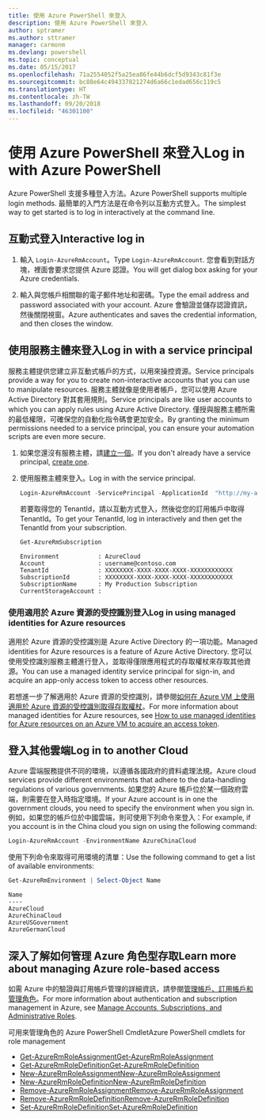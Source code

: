 ```yaml
---
title: 使用 Azure PowerShell 來登入
description: 使用 Azure PowerShell 來登入
author: sptramer
ms.author: sttramer
manager: carmonm
ms.devlang: powershell
ms.topic: conceptual
ms.date: 05/15/2017
ms.openlocfilehash: 71a2554052f5a25ea86fe44b6dcf5d9343c81f3e
ms.sourcegitcommit: bc88e64c494337821274d6a66c1edad656c119c5
ms.translationtype: HT
ms.contentlocale: zh-TW
ms.lasthandoff: 09/20/2018
ms.locfileid: "46301100"
---
```

# <a name="log-in-with-azure-powershell"></a><span data-ttu-id="a3998-103">使用 Azure PowerShell 來登入</span><span class="sxs-lookup"><span data-stu-id="a3998-103">Log in with Azure PowerShell</span></span>

<span data-ttu-id="a3998-104">Azure PowerShell 支援多種登入方法。</span><span class="sxs-lookup"><span data-stu-id="a3998-104">Azure PowerShell supports multiple login methods.</span></span> <span data-ttu-id="a3998-105">最簡單的入門方法是在命令列以互動方式登入。</span><span class="sxs-lookup"><span data-stu-id="a3998-105">The simplest way to get started is to log in interactively at the command line.</span></span>

## <a name="interactive-log-in"></a><span data-ttu-id="a3998-106">互動式登入</span><span class="sxs-lookup"><span data-stu-id="a3998-106">Interactive log in</span></span>

1. <span data-ttu-id="a3998-107">輸入 `Login-AzureRmAccount`。</span><span class="sxs-lookup"><span data-stu-id="a3998-107">Type `Login-AzureRmAccount`.</span></span> <span data-ttu-id="a3998-108">您會看到對話方塊，裡面會要求您提供 Azure 認證。</span><span class="sxs-lookup"><span data-stu-id="a3998-108">You will get dialog box asking for your Azure credentials.</span></span>

2. <span data-ttu-id="a3998-109">輸入與您帳戶相關聯的電子郵件地址和密碼。</span><span class="sxs-lookup"><span data-stu-id="a3998-109">Type the email address and password associated with your account.</span></span> <span data-ttu-id="a3998-110">Azure 會驗證並儲存認證資訊，然後關閉視窗。</span><span class="sxs-lookup"><span data-stu-id="a3998-110">Azure authenticates and saves the credential information, and then closes the window.</span></span>

## <a name="log-in-with-a-service-principal"></a><span data-ttu-id="a3998-111">使用服務主體來登入</span><span class="sxs-lookup"><span data-stu-id="a3998-111">Log in with a service principal</span></span>

<span data-ttu-id="a3998-112">服務主體提供您建立非互動式帳戶的方式，以用來操控資源。</span><span class="sxs-lookup"><span data-stu-id="a3998-112">Service principals provide a way for you to create non-interactive accounts that you can use to manipulate resources.</span></span> <span data-ttu-id="a3998-113">服務主體就像是使用者帳戶，您可以使用 Azure Active Directory 對其套用規則。</span><span class="sxs-lookup"><span data-stu-id="a3998-113">Service principals are like user accounts to which you can apply rules using Azure Active Directory.</span></span> <span data-ttu-id="a3998-114">僅授與服務主體所需的最低權限，可確保您的自動化指令碼會更加安全。</span><span class="sxs-lookup"><span data-stu-id="a3998-114">By granting the minimum permissions needed to a service principal, you can ensure your automation scripts are even more secure.</span></span>

1. <span data-ttu-id="a3998-115">如果您還沒有服務主體，請[建立一個](create-azure-service-principal-azureps.md)。</span><span class="sxs-lookup"><span data-stu-id="a3998-115">If you don't already have a service principal, [create one](create-azure-service-principal-azureps.md).</span></span>

2. <span data-ttu-id="a3998-116">使用服務主體來登入。</span><span class="sxs-lookup"><span data-stu-id="a3998-116">Log in with the service principal.</span></span>

    ```powershell
    Login-AzureRmAccount -ServicePrincipal -ApplicationId  "http://my-app" -Credential $pscredential -TenantId $tenantid
    ```

    <span data-ttu-id="a3998-117">若要取得您的 TenantId，請以互動方式登入，然後從您的訂用帳戶中取得 TenantId。</span><span class="sxs-lookup"><span data-stu-id="a3998-117">To get your TenantId, log in interactively and then get the TenantId from your subscription.</span></span>

    ```powershell
    Get-AzureRmSubscription
    ```

    ```output
    Environment           : AzureCloud
    Account               : username@contoso.com
    TenantId              : XXXXXXXX-XXXX-XXXX-XXXX-XXXXXXXXXXXX
    SubscriptionId        : XXXXXXXX-XXXX-XXXX-XXXX-XXXXXXXXXXXX
    SubscriptionName      : My Production Subscription
    CurrentStorageAccount :
    ```

### <a name="log-in-using-managed-identities-for-azure-resources"></a><span data-ttu-id="a3998-118">使用適用於 Azure 資源的受控識別登入</span><span class="sxs-lookup"><span data-stu-id="a3998-118">Log in using managed identities for Azure resources</span></span>

<span data-ttu-id="a3998-119">適用於 Azure 資源的受控識別是 Azure Active Directory 的一項功能。</span><span class="sxs-lookup"><span data-stu-id="a3998-119">Managed identities for Azure resources is a feature of Azure Active Directory.</span></span> <span data-ttu-id="a3998-120">您可以使用受控識別服務主體進行登入，並取得僅限應用程式的存取權杖來存取其他資源。</span><span class="sxs-lookup"><span data-stu-id="a3998-120">You can use a managed identity service principal for sign-in, and acquire an app-only access token to access other resources.</span></span>

<span data-ttu-id="a3998-121">若想進一步了解適用於 Azure 資源的受控識別，請參閱[如何在 Azure VM 上使用適用於 Azure 資源的受控識別取得存取權杖](/azure/active-directory/managed-identities-azure-resources/how-to-use-vm-token)。</span><span class="sxs-lookup"><span data-stu-id="a3998-121">For more information about managed identities for Azure resources, see [How to use managed identities for Azure resources on an Azure VM to acquire an access token](/azure/active-directory/managed-identities-azure-resources/how-to-use-vm-token).</span></span>

## <a name="log-in-to-another-cloud"></a><span data-ttu-id="a3998-122">登入其他雲端</span><span class="sxs-lookup"><span data-stu-id="a3998-122">Log in to another Cloud</span></span>

<span data-ttu-id="a3998-123">Azure 雲端服務提供不同的環境，以遵循各國政府的資料處理法規。</span><span class="sxs-lookup"><span data-stu-id="a3998-123">Azure cloud services provide different environments that adhere to the data-handling regulations of various governments.</span></span> <span data-ttu-id="a3998-124">如果您的 Azure 帳戶位於某一個政府雲端，則需要在登入時指定環境。</span><span class="sxs-lookup"><span data-stu-id="a3998-124">If your Azure account is in one the government clouds, you need to specify the environment when you sign in.</span></span> <span data-ttu-id="a3998-125">例如，如果您的帳戶位於中國雲端，則可使用下列命令來登入：</span><span class="sxs-lookup"><span data-stu-id="a3998-125">For example, if you account is in the China cloud you sign on using the following command:</span></span>

```powershell
Login-AzureRmAccount -EnvironmentName AzureChinaCloud
```

<span data-ttu-id="a3998-126">使用下列命令來取得可用環境的清單：</span><span class="sxs-lookup"><span data-stu-id="a3998-126">Use the following command to get a list of available environments:</span></span>

```powershell
Get-AzureRmEnvironment | Select-Object Name
```

```output
Name
----
AzureCloud
AzureChinaCloud
AzureUSGovernment
AzureGermanCloud
```

## <a name="learn-more-about-managing-azure-role-based-access"></a><span data-ttu-id="a3998-127">深入了解如何管理 Azure 角色型存取</span><span class="sxs-lookup"><span data-stu-id="a3998-127">Learn more about managing Azure role-based access</span></span>

<span data-ttu-id="a3998-128">如需 Azure 中的驗證與訂用帳戶管理的詳細資訊，請參閱[管理帳戶、訂用帳戶和管理角色](/azure/active-directory/role-based-access-control-configure)。</span><span class="sxs-lookup"><span data-stu-id="a3998-128">For more information about authentication and subscription management in Azure, see [Manage Accounts, Subscriptions, and Administrative Roles](/azure/active-directory/role-based-access-control-configure).</span></span>

<span data-ttu-id="a3998-129">可用來管理角色的 Azure PowerShell Cmdlet</span><span class="sxs-lookup"><span data-stu-id="a3998-129">Azure PowerShell cmdlets for role management</span></span>

* [<span data-ttu-id="a3998-130">Get-AzureRmRoleAssignment</span><span class="sxs-lookup"><span data-stu-id="a3998-130">Get-AzureRmRoleAssignment</span></span>](/powershell/module/AzureRM.Resources/Get-AzureRmRoleAssignment)
* [<span data-ttu-id="a3998-131">Get-AzureRmRoleDefinition</span><span class="sxs-lookup"><span data-stu-id="a3998-131">Get-AzureRmRoleDefinition</span></span>](/powershell/module/AzureRM.Resources/Get-AzureRmRoleDefinition)
* [<span data-ttu-id="a3998-132">New-AzureRmRoleAssignment</span><span class="sxs-lookup"><span data-stu-id="a3998-132">New-AzureRmRoleAssignment</span></span>](/powershell/module/AzureRM.Resources/New-AzureRmRoleAssignment)
* [<span data-ttu-id="a3998-133">New-AzureRmRoleDefinition</span><span class="sxs-lookup"><span data-stu-id="a3998-133">New-AzureRmRoleDefinition</span></span>](/powershell/module/AzureRM.Resources/New-AzureRmRoleDefinition)
* [<span data-ttu-id="a3998-134">Remove-AzureRmRoleAssignment</span><span class="sxs-lookup"><span data-stu-id="a3998-134">Remove-AzureRmRoleAssignment</span></span>](/powershell/module/AzureRM.Resources/Remove-AzureRmRoleAssignment)
* [<span data-ttu-id="a3998-135">Remove-AzureRmRoleDefinition</span><span class="sxs-lookup"><span data-stu-id="a3998-135">Remove-AzureRmRoleDefinition</span></span>](/powershell/module/AzureRM.Resources/Remove-AzureRmRoleDefinition)
* [<span data-ttu-id="a3998-136">Set-AzureRmRoleDefinition</span><span class="sxs-lookup"><span data-stu-id="a3998-136">Set-AzureRmRoleDefinition</span></span>](/powershell/moduel/AzureRM.Resources/Set-AzureRmRoleDefinition)
